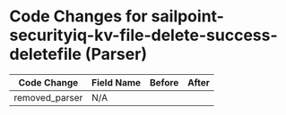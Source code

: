 # Code Changes for sailpoint-securityiq-kv-file-delete-success-deletefile (Parser)

| Code Change | Field Name | Before | After |
|-------------|------------|--------|-------|
| removed_parser | N/A |  |  |